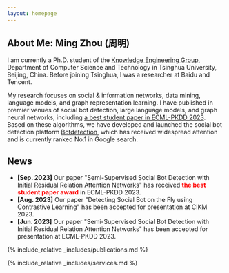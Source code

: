 ```yaml
---
layout: homepage
---
```


## About Me: Ming Zhou (周明)

I am currently a Ph.D. student of the [Knowledge Engineering Group](https://keg.cs.tsinghua.edu.cn/), Department of Computer Science and Technology in Tsinghua University, Beijing, China. Before joining Tsinghua, I was a researcher at Baidu and Tencent. 

My research focuses on social & information networks, data mining, language models, and graph representation learning. I have published in premier venues of social bot detection, large language models, and graph neural networks, including [a best student paper in ECML-PKDD 2023](https://2023.ecmlpkdd.org/program/awards/). Based on these algorithms, we have developed and launched the social bot detection platform [Botdetection](https://botdetection.aminer.cn/robotmain), which has received widespread attention and is currently ranked No.1 in Google search.


## News

- **[Sep. 2023]** Our paper "Semi-Supervised Social Bot Detection with Initial Residual Relation Attention Networks" has received **<font color=red>the best student paper award</font>** in ECML-PKDD 2023.
- **[Aug. 2023]** Our paper "Detecting Social  Bot on the Fly using  Contrastive  Learning" has been accepted for presentation at CIKM 2023.
- **[Jun. 2023]** Our paper "Semi-Supervised Social Bot Detection with Initial Residual Relation Attention Networks" has been accepted for presentation at ECML-PKDD 2023.


{% include_relative _includes/publications.md %}

{% include_relative _includes/services.md %}
